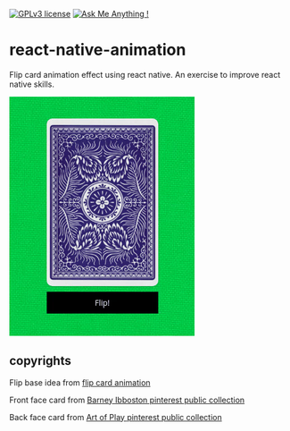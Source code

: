 [![GPLv3 license](https://img.shields.io/badge/License-GPLv3-blue.svg)](http://perso.crans.org/besson/LICENSE.html)
[![Ask Me Anything !](https://img.shields.io/badge/Ask%20me-anything-1abc9c.svg)](https://GitHub.com/Naereen/ama)

# react-native-animation
Flip card animation effect using react native. An exercise to improve react native skills.

![sample](https://github.com/marcelkohl/react-native-animation/blob/master/sample/Screen%20record%20from%202020-05-08%2011.13.33.gif?raw=true)

## copyrights
Flip base idea from [flip card animation](https://codedaily.io/tutorials/84/Create-a-Flip-Card-Animation-with-React-Native)

Front face card from [Barney Ibboston pinterest public collection](https://www.flickr.com/photos/barneyibbotson/)

Back face card from [Art of Play pinterest public collection](https://www.pinterest.co.uk/artofplay/)
